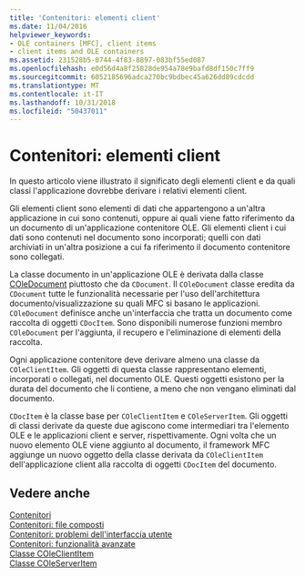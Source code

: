```yaml
---
title: 'Contenitori: elementi client'
ms.date: 11/04/2016
helpviewer_keywords:
- OLE containers [MFC], client items
- client items and OLE containers
ms.assetid: 231528b5-0744-4f83-8897-083bf55ed087
ms.openlocfilehash: e0d56d4a8f25828de954a78e9bafd8df150c7ff9
ms.sourcegitcommit: 6052185696adca270bc9bdbec45a626dd89cdcdd
ms.translationtype: MT
ms.contentlocale: it-IT
ms.lasthandoff: 10/31/2018
ms.locfileid: "50437011"
---
```

# <a name="containers-client-items"></a>Contenitori: elementi client

In questo articolo viene illustrato il significato degli elementi client e da quali classi l'applicazione dovrebbe derivare i relativi elementi client.

Gli elementi client sono elementi di dati che appartengono a un'altra applicazione in cui sono contenuti, oppure ai quali viene fatto riferimento da un documento di un'applicazione contenitore OLE. Gli elementi client i cui dati sono contenuti nel documento sono incorporati; quelli con dati archiviati in un'altra posizione a cui fa riferimento il documento contenitore sono collegati.

La classe documento in un'applicazione OLE è derivata dalla classe [COleDocument](../mfc/reference/coledocument-class.md) piuttosto che da `CDocument`. Il `COleDocument` classe eredita da `CDocument` tutte le funzionalità necessarie per l'uso dell'architettura documento/visualizzazione su quali MFC si basano le applicazioni. `COleDocument` definisce anche un'interfaccia che tratta un documento come raccolta di oggetti `CDocItem`. Sono disponibili numerose funzioni membro `COleDocument` per l'aggiunta, il recupero e l'eliminazione di elementi della raccolta.

Ogni applicazione contenitore deve derivare almeno una classe da `COleClientItem`. Gli oggetti di questa classe rappresentano elementi, incorporati o collegati, nel documento OLE. Questi oggetti esistono per la durata del documento che li contiene, a meno che non vengano eliminati dal documento.

`CDocItem` è la classe base per `COleClientItem` e `COleServerItem`. Gli oggetti di classi derivate da queste due agiscono come intermediari tra l'elemento OLE e le applicazioni client e server, rispettivamente. Ogni volta che un nuovo elemento OLE viene aggiunto al documento, il framework MFC aggiunge un nuovo oggetto della classe derivata da `COleClientItem` dell'applicazione client alla raccolta di oggetti `CDocItem` del documento.

## <a name="see-also"></a>Vedere anche

[Contenitori](../mfc/containers.md)<br/>
[Contenitori: file composti](../mfc/containers-compound-files.md)<br/>
[Contenitori: problemi dell'interfaccia utente](../mfc/containers-user-interface-issues.md)<br/>
[Contenitori: funzionalità avanzate](../mfc/containers-advanced-features.md)<br/>
[Classe COleClientItem](../mfc/reference/coleclientitem-class.md)<br/>
[Classe COleServerItem](../mfc/reference/coleserveritem-class.md)
